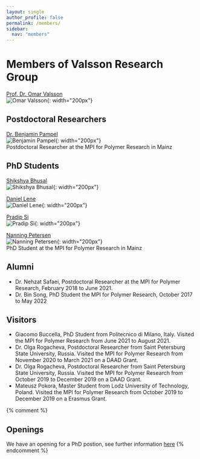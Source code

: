 ```yaml
---
layout: single
author_profile: false
permalink: /members/
sidebar:
  nav: "members"
---
```


# Members of Valsson Research Group  

[Prof. Dr. Omar Valsson]({{site.url}}/members/omar-valsson)    
![Omar Valsson]({{site.url}}/assets/images/OmarValsson.jpg){: width="200px"}

## Postdoctoral Researchers

[Dr. Benjamin Pampel]({{site.url}}/members/benjamin-pampel)   
![Benjamin Pampel]({{site.url}}/assets/images/BenjaminPampel.jpg){: width="200px"}  
Postdoctoral Researcher at the MPI for Polymer Research in Mainz

## PhD Students

[Shikshya Bhusal]({{site.url}}/members/shikshya-bhusal)   
![Shikshya Bhusal]({{site.url}}/assets/images/ShikshyaBhusal.jpg){: width="200px"}

[Daniel Lene]({{site.url}}/members/daniel-lene)   
![Daniel Lene]({{site.url}}/assets/images/DanielLene.jpg){: width="200px"}

[Pradip Si]({{site.url}}/members/pradip-si)   
![Pradip Si]({{site.url}}/assets/images/PradipSi.jpg){: width="200px"}

[Nanning Petersen]({{site.url}}/members/nanning-petersen)   
![Nanning Petersen]({{site.url}}/assets/images/NanningPetersen.jpg){: width="200px"}  
PhD Student at the MPI for Polymer Research in Mainz

## Alumni
- Dr. Nehzat Safaei, Postdoctoral Researcher at the MPI for Polymer Research, February 2018 to June 2021.
- Dr. Bin Song, PhD Student the MPI for Polymer Research, October 2017 to May 2022


## Visitors

- Giacomo Buccella, PhD Student from Politecnico di Milano, Italy. Visited the MPI for Polymer Research from June 2021 to August 2021.  
- Dr. Olga Rogacheva, Postdoctoral Researcher from Saint Petersburg State University, Russia. Visited the MPI for Polymer Research from November 2020 to March 2021 on a DAAD Grant.
- Dr. Olga Rogacheva, Postdoctoral Researcher from Saint Petersburg State University, Russia. Visited the MPI for Polymer Research from October 2019 to December 2019 on a DAAD Grant.
- Mateusz Pokora, Master Student from Lodz University of Technology, Poland. Visited the MPI for Polymer Research from October 2019 to December 2019 on a Erasmus Grant.



{% comment %}
## Openings

We have an opening for a PhD postion, see further information [here]({{site.url}}/members/openings/)
{% endcomment %}
